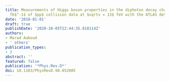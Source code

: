```yaml
---
title: Measurements of Higgs boson properties in the diphoton decay channel with 36
  fb$^-1$ of $pp$ collision data at $sqrts = 13$ TeV with the ATLAS detector
date: '2018-01-01'
draft: true
publishDate: '2020-10-05T22:44:35.818114Z'
authors:
- Morad Aaboud
- ' others'
publication_types:
- 2
abstract: ''
featured: false
publication: '*Phys.Rev.D*'
doi: 10.1103/PhysRevD.98.052005
---
```


